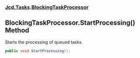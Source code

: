 ### [Jcd.Tasks](Jcd.Tasks.md 'Jcd.Tasks').[BlockingTaskProcessor](Jcd.Tasks.BlockingTaskProcessor.md 'Jcd.Tasks.BlockingTaskProcessor')

## BlockingTaskProcessor.StartProcessing() Method

Starts the processing of queued tasks.

```csharp
public void StartProcessing();
```